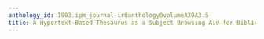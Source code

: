```yaml
---
anthology_id: 1993.ipm_journal-ir0anthology0volumeA29A3.5
title: A Hypertext-Based Thesaurus as a Subject Browsing Aid for Bibliographic Databases
---
```

